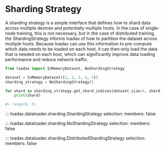 # Sharding Strategy

A sharding strategy is a simple interface that defines how to shard data across multiple devices and potentially
multiple hosts. In the case of single-node training, this is not necessary, but in the case of distributed training,
the ShardingStrategy informs loadax of how to partition the dataset across multiple hosts. Because loadax can use this
information to pre-compute which data needs to be loaded on each host, it can then only load the data that is needed
on each host, which can significantly improve data loading performance and reduce network traffic.

```python title="Creating a sharding strategy"
from loadax import InMemoryDataset, NoShardingStrategy

dataset = InMemoryDataset([1, 2, 3, 4, 5])
sharding_strategy = NoShardingStrategy()

for shard in sharding_strategy.get_shard_indices(dataset_size=5, shard_id=0, num_shards=1):
    print(shard)

#> range(0, 5)
```

::: loadax.dataloader.sharding.ShardingStrategy
    selection:
      members: false

::: loadax.dataloader.sharding.NoShardingStrategy
    selection:
      members: false

::: loadax.dataloader.sharding.DistributedShardingStrategy
    selection:
      members: false
